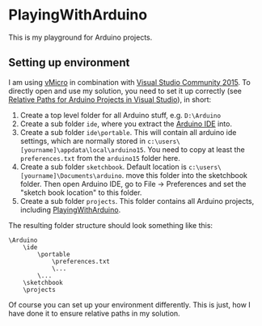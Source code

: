 # PlayingWithArduino

This is my playground for Arduino projects.

## Setting up environment

I am using [vMicro](http://www.visualmicro.com/) in combination with [Visual Studio Community 2015](https://www.visualstudio.com/downloads/). To directly open and use my solution, you need to set it up correctly (see [Relative Paths for Arduino Projects in Visual Studio](http://www.visualmicro.com/page/Relative-Paths-for-Arduino-Projects-in-Visual-Studio.aspx)), in short:

1. Create a top level folder for all Arduino stuff, e.g. `D:\Arduino`
2. Create a sub folder `ide`, where you extract the [Arduino IDE](https://www.arduino.cc/en/Main/Software) into.
3. Create a sub folder `ide\portable`. This will contain all arduino ide settings, which are normally stored in `c:\users\[yourname]\appdata\local\arduino15`. You need to copy at least the `preferences.txt` from the `arduino15` folder here.
4. Create a sub folder `sketchbook`. Default location is `c:\users\[yourname]\Documents\arduino`. move this folder into the sketchbook folder. Then open Arduino IDE, go to File -> Preferences and set  the "sketch book location" to this folder.
5. Create a sub folder `projects`. This folder contains all Arduino projects, including [PlayingWithArduino](PlayingWithArduino
).

The resulting folder structure should look something like this:
```
\Arduino
	\ide
		\portable
			\preferences.txt
			\...
		\...
	\sketchbook
	\projects
```

Of course you can set up your environment differently. This is just, how I have done it to ensure relative paths in my solution.
